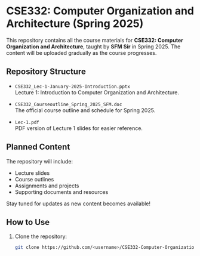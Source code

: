 # CSE332: Computer Organization and Architecture (Spring 2025)

This repository contains all the course materials for **CSE332: Computer Organization and Architecture**, taught by **SFM Sir** in Spring 2025. The content will be uploaded gradually as the course progresses.

## Repository Structure

- `CSE332_Lec-1-January-2025-Introduction.pptx`  
  Lecture 1: Introduction to Computer Organization and Architecture.

- `CSE332_Courseoutline_Spring_2025_SFM.doc`  
  The official course outline and schedule for Spring 2025.

- `Lec-1.pdf`  
  PDF version of Lecture 1 slides for easier reference.

## Planned Content

The repository will include:
- Lecture slides
- Course outlines
- Assignments and projects
- Supporting documents and resources

Stay tuned for updates as new content becomes available!

## How to Use

1. Clone the repository:
   ```bash
   git clone https://github.com/<username>/CSE332-Computer-Organization-and-Architecture-SFM.git
